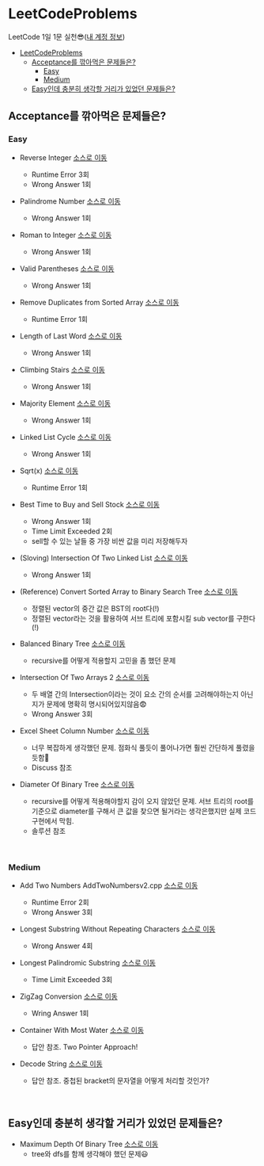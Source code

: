 # LeetCodeProblems

LeetCode 1일 1문 실천😎([내 계정 정보](https://leetcode.com/chelseafandev/))

- [LeetCodeProblems](#leetcodeproblems)
  - [Acceptance를 깎아먹은 문제들은?](#acceptance를-깎아먹은-문제들은)
    - [Easy](#easy)
    - [Medium](#medium)
  - [Easy인데 충분히 생각할 거리가 있었던 문제들은?](#easy인데-충분히-생각할-거리가-있었던-문제들은)

## Acceptance를 깎아먹은 문제들은?
### Easy
- Reverse Integer [소스로 이동](https://github.com/junhaeng90/LeetCodeProblems/blob/main/Easy/ReverseInteger.cpp)
  - Runtime Error 3회
  - Wrong Answer 1회

- Palindrome Number [소스로 이동](https://github.com/junhaeng90/LeetCodeProblems/blob/main/Easy/PalindromeNumber.cpp)
  - Wrong Answer 1회

- Roman to Integer [소스로 이동](https://github.com/junhaeng90/LeetCodeProblems/blob/main/Easy/RomanToInteger.cpp)
  - Wrong Answer 1회

- Valid Parentheses [소스로 이동](https://github.com/junhaeng90/LeetCodeProblems/blob/main/Easy/ValidParentheses.cpp)
  - Wrong Answer 1회
  
- Remove Duplicates from Sorted Array [소스로 이동](https://github.com/junhaeng90/LeetCodeProblems/blob/main/Easy/RemoveDuplicate.cpp)
  - Runtime Error 1회

- Length of Last Word [소스로 이동](https://github.com/junhaeng90/LeetCodeProblems/blob/main/Easy/LengthOfLastWord.cpp)
  - Wrong Answer 1회

- Climbing Stairs [소스로 이동](https://github.com/junhaeng90/LeetCodeProblems/blob/main/Easy/ClimbingStairs.cpp)
  - Wrong Answer 1회

- Majority Element [소스로 이동](https://github.com/junhaeng90/LeetCodeProblems/blob/main/Easy/MajorityElement.cpp)
  - Wrong Answer 1회

- Linked List Cycle [소스로 이동](https://github.com/junhaeng90/LeetCodeProblems/blob/main/Easy/LinkedListCycle.cpp)
  - Wrong Answer 1회

- Sqrt(x) [소스로 이동](https://github.com/junhaeng90/LeetCodeProblems/blob/main/Easy/Sqrtx.cpp)
  - Runtime Error 1회

- Best Time to Buy and Sell Stock [소스로 이동](https://github.com/junhaeng90/LeetCodeProblems/blob/main/Easy/BestTimeToBuyandSellStock.cpp)
  - Wrong Answer 1회
  - Time Limit Exceeded 2회
  - sell할 수 있는 날들 중 가장 비싼 값을 미리 저장해두자

- (Sloving) Intersection Of Two Linked List [소스로 이동](https://github.com/junhaeng90/LeetCodeProblems/blob/main/Easy/IntersectionOfTwoLinkedList.cpp)
  - Wrong Answer 1회
  
- (Reference) Convert Sorted Array to Binary Search Tree [소스로 이동](https://github.com/junhaeng90/LeetCodeProblems/blob/main/Easy/ConvertSortedArraytoBST.cpp)
  - 정렬된 vector의 중간 값은 BST의 root다(!)
  - 정렬된 vector라는 것을 활용하여 서브 트리에 포함시킬 sub vector를 구한다(!)

- Balanced Binary Tree [소스로 이동](https://github.com/junhaeng90/LeetCodeProblems/blob/main/Easy/BalancedBinaryTree.cpp)
  - recursive를 어떻게 적용할지 고민을 좀 했던 문제

- Intersection Of Two Arrays 2 [소스로 이동](https://github.com/junhaeng90/LeetCodeProblems/blob/main/Easy/IntersectionOfTwoArrays2.cpp)
  - 두 배열 간의 Intersection이라는 것이 요소 간의 순서를 고려해야하는지 아닌지가 문제에 명확히 명시되어있지않음😨
  - Wrong Answer 3회

- Excel Sheet Column Number [소스로 이동](https://github.com/junhaeng90/LeetCodeProblems/blob/main/Easy/ExcelSheetColumnNumber.cpp)
  - 너무 복잡하게 생각했던 문제. 점화식 풀듯이 풀어나가면 훨씬 간단하게 풀렸을듯함😬
  - Discuss 참조

- Diameter Of Binary Tree [소스로 이동](https://github.com/junhaeng90/LeetCodeProblems/blob/main/Easy/DiameterOfBinaryTree.cpp)
  - recursive를 어떻게 적용해야할지 감이 오지 않았던 문제. 서브 트리의 root를 기준으로 diameter를 구해서 큰 값을 찾으면 될거라는 생각은했지만 실제 코드 구현에서 막힘.
  - 솔루션 참조
<br>

### Medium
- Add Two Numbers
AddTwoNumbersv2.cpp [소스로 이동](https://github.com/junhaeng90/LeetCodeProblems/blob/main/Medium/AddTwoNumbersv2.cpp)
  - Runtime Error 2회
  - Wrong Answer 3회

- Longest Substring Without Repeating Characters [소스로 이동](https://github.com/junhaeng90/LeetCodeProblems/blob/main/Medium/LongestSubstringWRC.cpp)
  - Wrong Answer 4회

- Longest Palindromic Substring [소스로 이동](https://github.com/junhaeng90/LeetCodeProblems/blob/main/Medium/LongestPalindromicSubstring.cpp)
  - Time Limit Exceeded 3회

- ZigZag Conversion [소스로 이동](https://github.com/junhaeng90/LeetCodeProblems/blob/main/Medium/ZigZagConversion.cpp)
  - Wring Answer 1회

- Container With Most Water [소스로 이동](https://github.com/junhaeng90/LeetCodeProblems/blob/main/Medium/ContainerWithMostWater.cpp)
  - 답안 참조. Two Pointer Approach!

- Decode String [소스로 이동](https://github.com/chelseafandev/LeetCodeProblems/blob/main/Medium/DecodeString.cpp)
  - 답안 참조. 중첩된 bracket의 문자열을 어떻게 처리할 것인가?
<br>

## Easy인데 충분히 생각할 거리가 있었던 문제들은?
- Maximum Depth Of Binary Tree [소스로 이동](https://github.com/junhaeng90/LeetCodeProblems/blob/main/Easy/MaximumDepthOfBinaryTree.cpp)
  - tree와 dfs를 함께 생각해야 했던 문제😃
